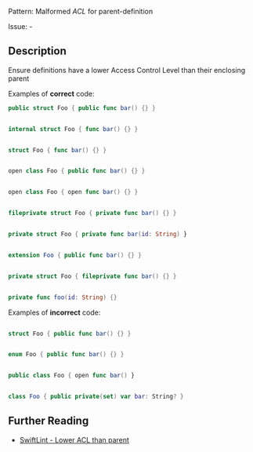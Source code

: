 Pattern: Malformed _ACL_ for parent-definition 

Issue: -

## Description

Ensure definitions have a lower Access Control Level than their enclosing parent

Examples of **correct** code:
```swift
public struct Foo { public func bar() {} }


internal struct Foo { func bar() {} }


struct Foo { func bar() {} }


open class Foo { public func bar() {} }


open class Foo { open func bar() {} }


fileprivate struct Foo { private func bar() {} }


private struct Foo { private func bar(id: String) }


extension Foo { public func bar() {} }


private struct Foo { fileprivate func bar() {} }


private func foo(id: String) {}

```
Examples of **incorrect** code:
```swift

struct Foo { public func bar() {} }


enum Foo { public func bar() {} }


public class Foo { open func bar() }


class Foo { public private(set) var bar: String? }

```

## Further Reading

* [SwiftLint - Lower ACL than parent](https://realm.github.io/SwiftLint/lower_acl_than_parent.html)